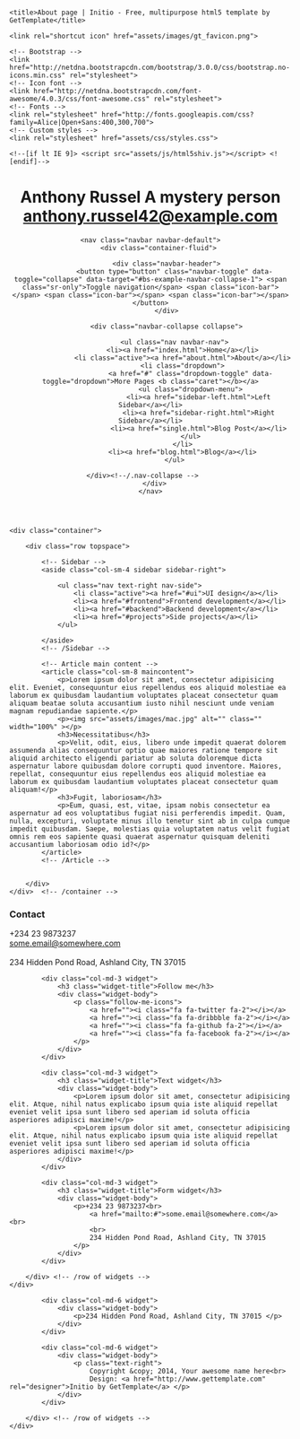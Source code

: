 # <!DOCTYPE html>
<html lang="en">
<head>
	<meta charset="utf-8">
	<meta name="viewport"    content="width=device-width, initial-scale=1.0">
	<meta name="description" content="">
	<meta name="author"      content="Sergey Pozhilov (GetTemplate.com)">
	
	<title>About page | Initio - Free, multipurpose html5 template by GetTemplate</title>

	<link rel="shortcut icon" href="assets/images/gt_favicon.png">
	
	<!-- Bootstrap -->
	<link href="http://netdna.bootstrapcdn.com/bootstrap/3.0.0/css/bootstrap.no-icons.min.css" rel="stylesheet">
	<!-- Icon font -->
	<link href="http://netdna.bootstrapcdn.com/font-awesome/4.0.3/css/font-awesome.css" rel="stylesheet">
	<!-- Fonts -->
	<link rel="stylesheet" href="http://fonts.googleapis.com/css?family=Alice|Open+Sans:400,300,700">
	<!-- Custom styles -->
	<link rel="stylesheet" href="assets/css/styles.css">

	<!--[if lt IE 9]> <script src="assets/js/html5shiv.js"></script> <![endif]-->
</head>
<body>

<header id="header">
	<div id="head" class="parallax" parallax-speed="1">
		<h1 id="logo" class="text-center">
			<span class="title">Anthony Russel</span>
			<span class="tagline">A mystery person<br>
				<a href="">anthony.russel42@example.com</a></span>
		</h1>
	</div>

	<nav class="navbar navbar-default">
		<div class="container-fluid">
			
			<div class="navbar-header">
				<button type="button" class="navbar-toggle" data-toggle="collapse" data-target="#bs-example-navbar-collapse-1"> <span class="sr-only">Toggle navigation</span> <span class="icon-bar"></span> <span class="icon-bar"></span> <span class="icon-bar"></span> </button>
			</div>
			
			<div class="navbar-collapse collapse">
				
				<ul class="nav navbar-nav">
					<li><a href="index.html">Home</a></li>
					<li class="active"><a href="about.html">About</a></li>
					<li class="dropdown">
						<a href="#" class="dropdown-toggle" data-toggle="dropdown">More Pages <b class="caret"></b></a>
						<ul class="dropdown-menu">
							<li><a href="sidebar-left.html">Left Sidebar</a></li>
							<li><a href="sidebar-right.html">Right Sidebar</a></li>
							<li><a href="single.html">Blog Post</a></li>
						</ul>
					</li>
					<li><a href="blog.html">Blog</a></li>
				</ul>
			
			</div><!--/.nav-collapse -->			
		</div>	
	</nav>
</header>

<main id="main">

	<div class="container">

		<div class="row topspace">
			
			<!-- Sidebar -->
			<aside class="col-sm-4 sidebar sidebar-right">

				<ul class="nav text-right nav-side">
					<li class="active"><a href="#ui">UI design</a></li>
					<li><a href="#frontend">Frontend development</a></li>
					<li><a href="#backend">Backend development</a></li>
					<li><a href="#projects">Side projects</a></li>
				</ul>

			</aside>
			<!-- /Sidebar -->

			<!-- Article main content -->
			<article class="col-sm-8 maincontent">
				<p>Lorem ipsum dolor sit amet, consectetur adipisicing elit. Eveniet, consequuntur eius repellendus eos aliquid molestiae ea laborum ex quibusdam laudantium voluptates placeat consectetur quam aliquam beatae soluta accusantium iusto nihil nesciunt unde veniam magnam repudiandae sapiente.</p>
				<p><img src="assets/images/mac.jpg" alt="" class="" width="100%" ></p>
				<h3>Necessitatibus</h3>
				<p>Velit, odit, eius, libero unde impedit quaerat dolorem assumenda alias consequuntur optio quae maiores ratione tempore sit aliquid architecto eligendi pariatur ab soluta doloremque dicta aspernatur labore quibusdam dolore corrupti quod inventore. Maiores, repellat, consequuntur eius repellendus eos aliquid molestiae ea laborum ex quibusdam laudantium voluptates placeat consectetur quam aliquam!</p>
				<h3>Fugit, laboriosam</h3>
				<p>Eum, quasi, est, vitae, ipsam nobis consectetur ea aspernatur ad eos voluptatibus fugiat nisi perferendis impedit. Quam, nulla, excepturi, voluptate minus illo tenetur sint ab in culpa cumque impedit quibusdam. Saepe, molestias quia voluptatem natus velit fugiat omnis rem eos sapiente quasi quaerat aspernatur quisquam deleniti accusantium laboriosam odio id?</p>
			</article>
			<!-- /Article -->
			

		</div>
	</div>	<!-- /container -->
	
</main>

<footer id="footer" class="topspace">
	<div class="container">
		<div class="row">
			<div class="col-md-3 widget">
				<h3 class="widget-title">Contact</h3>
				<div class="widget-body">
					<p>+234 23 9873237<br>
						<a href="mailto:#">some.email@somewhere.com</a><br>
						<br>
						234 Hidden Pond Road, Ashland City, TN 37015
					</p>	
				</div>
			</div>

			<div class="col-md-3 widget">
				<h3 class="widget-title">Follow me</h3>
				<div class="widget-body">
					<p class="follow-me-icons">
						<a href=""><i class="fa fa-twitter fa-2"></i></a>
						<a href=""><i class="fa fa-dribbble fa-2"></i></a>
						<a href=""><i class="fa fa-github fa-2"></i></a>
						<a href=""><i class="fa fa-facebook fa-2"></i></a>
					</p>
				</div>
			</div>

			<div class="col-md-3 widget">
				<h3 class="widget-title">Text widget</h3>
				<div class="widget-body">
					<p>Lorem ipsum dolor sit amet, consectetur adipisicing elit. Atque, nihil natus explicabo ipsum quia iste aliquid repellat eveniet velit ipsa sunt libero sed aperiam id soluta officia asperiores adipisci maxime!</p>
					<p>Lorem ipsum dolor sit amet, consectetur adipisicing elit. Atque, nihil natus explicabo ipsum quia iste aliquid repellat eveniet velit ipsa sunt libero sed aperiam id soluta officia asperiores adipisci maxime!</p>
				</div>
			</div>

			<div class="col-md-3 widget">
				<h3 class="widget-title">Form widget</h3>
				<div class="widget-body">
					<p>+234 23 9873237<br>
						<a href="mailto:#">some.email@somewhere.com</a><br>
						<br>
						234 Hidden Pond Road, Ashland City, TN 37015
					</p>	
				</div>
			</div>

		</div> <!-- /row of widgets -->
	</div>
</footer>

<footer id="underfooter">
	<div class="container">
		<div class="row">
			
			<div class="col-md-6 widget">
				<div class="widget-body">
					<p>234 Hidden Pond Road, Ashland City, TN 37015 </p>
				</div>
			</div>

			<div class="col-md-6 widget">
				<div class="widget-body">
					<p class="text-right">
						Copyright &copy; 2014, Your awesome name here<br> 
						Design: <a href="http://www.gettemplate.com" rel="designer">Initio by GetTemplate</a> </p>
				</div>
			</div>

		</div> <!-- /row of widgets -->
	</div>
</footer>



<!-- JavaScript libs are placed at the end of the document so the pages load faster -->
<script src="http://ajax.googleapis.com/ajax/libs/jquery/1.10.2/jquery.min.js"></script>
<script src="http://netdna.bootstrapcdn.com/bootstrap/3.0.0/js/bootstrap.min.js"></script>
<script src="assets/js/template.js"></script>
</body>
</html>
